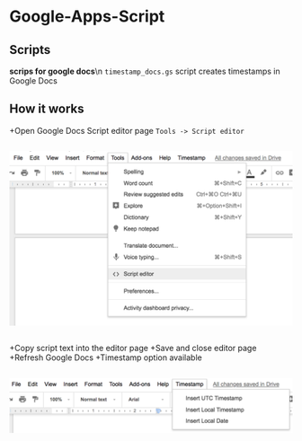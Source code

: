 # Google-Apps-Script

## Scripts
**scrips for google docs**\n
`timestamp_docs.gs`
script creates timestamps in Google Docs

## How it works
+Open Google Docs Script editor page
`Tools -> Script editor`
```
```
![](Screen2.png)
```
```
+Copy script text into the editor page
+Save and close editor page
+Refresh Google Docs
+Timestamp option available 
```
```
![](Screen1.png)
```
```
